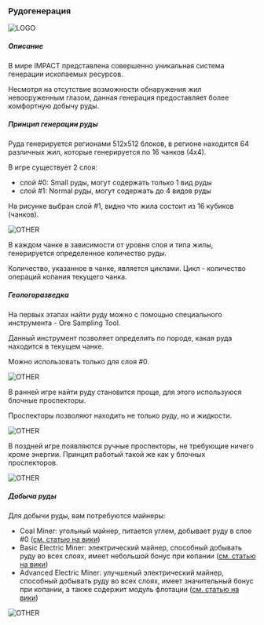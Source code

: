 ### Рудогенерация

![LOGO](https://cdn.discordapp.com/attachments/916393114166525974/928074818505560064/111.png)

##### Описание

В мире IMPACT представлена совершенно уникальная система генерации ископаемых ресурсов.

Несмотря на отсутствие возможности обнаружения жил невооруженным глазом, данная генерация предоставляет более комфортную добычу руды.

##### Принцип генерации руды

Руда генерируется регионами 512x512 блоков, в регионе находится 64 различных жил, которые генерируется по 16 чанков (4х4).

В игре существует 2 слоя:
- слой #0: Small руды, могут содержать только 1 вид руды
- слой #1: Normal руды, могут содержать до 4 видов руды

На рисунке выбран слой #1, видно что жила состоит из 16 кубиков (чанков).

![OTHER](https://cdn.discordapp.com/attachments/916393114166525974/928061128100184124/unknown.png)

В каждом чанке в зависимости от уровня слоя и типа жилы, генерируется определенное количество руды.

Количество, указанное в чанке, является циклами. Цикл - количество операций копания текущего чанка.

##### Геологоразведка

На первых этапах найти руду можно с помощью специального инструмента - Ore Sampling Tool.

Данный инструмент позволяет определить по породе, какая руда находится в текущем чанке.

Можно использовать только для слоя #0.

![OTHER](https://i.imgur.com/baAOsHM.gif)

В ранней игре найти руду становится проще, для этого используюся блочные проспекторы.

Проспекторы позволяют находить не только руду, но и жидкости.

![OTHER](https://i.imgur.com/mlj29PP.gif)

В поздней игре появляются ручные проспекторы, не требующие ничего кроме энергии. Принцип работый такой же как у блочных проспекторов.

![OTHER](https://i.imgur.com/dqtruf0.gif)

##### Добыча руды

Для добычи руды, вам потребуются майнеры:
- Coal Miner: угольный майнер, питается углем, добывает руду в слое #0 ([см. статью на вики](/wiki/machines#coalminer))
- Basic Electric Miner: электрический майнер, способный добывать руду во всех слоях, имеет небольшой бонус при копании ([см. статью на вики](/wiki/machines#basicelectricminer))
- Advanced Electric Miner: улучшеный электрический майнер, способный добывать руду во всех слоях, имеет значительный бонус при копании, а также содержит модуль флотации ([см. статью на вики](/wiki/machines#advancedelectricminer))

![OTHER](https://cdn.discordapp.com/attachments/916393114166525974/928070934580068462/unknown.png)
